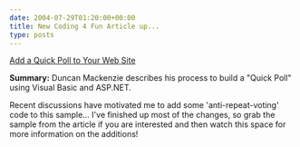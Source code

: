 ```yaml
---
date: 2004-07-29T01:20:00+00:00
title: New Coding 4 Fun Article up...
type: posts
---
```

[Add a Quick Poll to Your Web Site](https://msdn.microsoft.com/vbasic/using/columns/code4fun/default.aspx?pull=/library/en-us/dncodefun/html/code4fun08032004.asp)



**Summary:** Duncan Mackenzie describes his process to build a "Quick Poll" using Visual Basic and ASP.NET.

Recent discussions have motivated me to add some 'anti-repeat-voting' code to this sample... I've finished up most of the changes, so grab the sample from the article if you are interested and then watch this space for more information on the additions!
